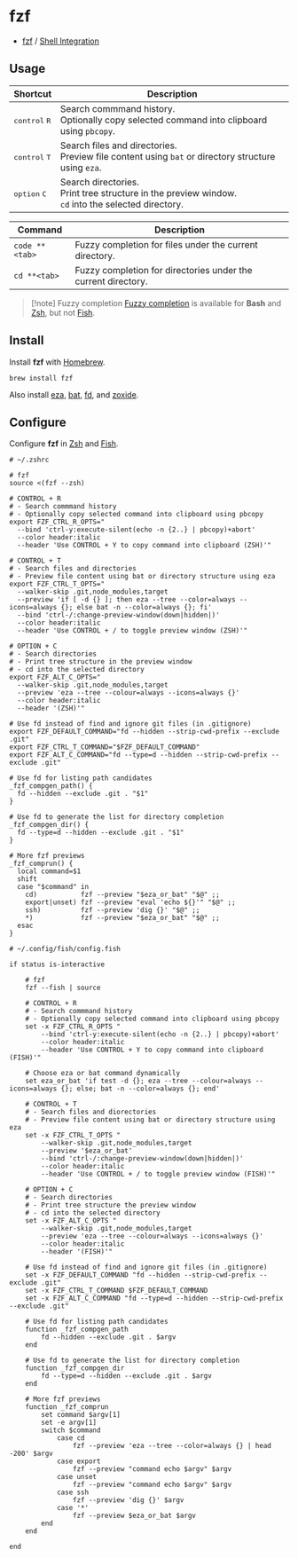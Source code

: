# fzf

- [fzf](https://junegunn.github.io/fzf/) / [Shell Integration](https://junegunn.github.io/fzf/shell-integration/)

## Usage

| Shortcut                        | Description                                                                                             |
| ------------------------------- | ------------------------------------------------------------------------------------------------------- |
| <kbd>control</kbd> <kbd>R</kbd> | Search commmand history.<br>Optionally copy selected command into clipboard using `pbcopy`.             |
| <kbd>control</kbd> <kbd>T</kbd> | Search files and directories.<br>Preview file content using `bat` or directory structure using `eza`.   |
| <kbd>option</kbd> <kbd>C</kbd>  | Search directories.<br>Print tree structure in the preview window.<br>`cd` into the selected directory. |

| Command        | Description                                                   |
| -------------- | ------------------------------------------------------------- |
| `code **<tab>` | Fuzzy completion for files under the current directory.       |
| `cd **<tab>`   | Fuzzy completion for directories under the current directory. |

> [!note] Fuzzy completion
> [Fuzzy completion](https://junegunn.github.io/fzf/shell-integration/#fuzzy-completion-for-bash-and-zsh) is available for **Bash** and [Zsh](Zsh.md), but not [Fish](Fish.md).

## Install

Install **fzf** with [Homebrew](Homebrew.md).

```shell
brew install fzf
```

Also install [eza](eza.md), [bat](bat.md), [fd](fd.md), and [zoxide](zoxide.md).
## Configure

Configure **fzf** in [Zsh](Zsh.md) and [Fish](Fish.md).

```shell
# ~/.zshrc

# fzf
source <(fzf --zsh)

# CONTROL + R
# - Search commmand history
# - Optionally copy selected command into clipboard using pbcopy
export FZF_CTRL_R_OPTS="
  --bind 'ctrl-y:execute-silent(echo -n {2..} | pbcopy)+abort'
  --color header:italic
  --header 'Use CONTROL + Y to copy command into clipboard (ZSH)'"

# CONTROL + T
# - Search files and directories
# - Preview file content using bat or directory structure using eza
export FZF_CTRL_T_OPTS="
  --walker-skip .git,node_modules,target
  --preview 'if [ -d {} ]; then eza --tree --color=always --icons=always {}; else bat -n --color=always {}; fi'
  --bind 'ctrl-/:change-preview-window(down|hidden|)'
  --color header:italic
  --header 'Use CONTROL + / to toggle preview window (ZSH)'"

# OPTION + C
# - Search directories
# - Print tree structure in the preview window
# - cd into the selected directory 
export FZF_ALT_C_OPTS="
  --walker-skip .git,node_modules,target
  --preview 'eza --tree --colour=always --icons=always {}'
  --color header:italic
  --header '(ZSH)'"

# Use fd instead of find and ignore git files (in .gitignore)
export FZF_DEFAULT_COMMAND="fd --hidden --strip-cwd-prefix --exclude .git"
export FZF_CTRL_T_COMMAND="$FZF_DEFAULT_COMMAND"
export FZF_ALT_C_COMMAND="fd --type=d --hidden --strip-cwd-prefix --exclude .git"

# Use fd for listing path candidates
_fzf_compgen_path() {
  fd --hidden --exclude .git . "$1"
}

# Use fd to generate the list for directory completion
_fzf_compgen_dir() {
  fd --type=d --hidden --exclude .git . "$1"
}

# More fzf previews
_fzf_comprun() {
  local command=$1
  shift
  case "$command" in
    cd)           fzf --preview "$eza_or_bat" "$@" ;;
    export|unset) fzf --preview "eval 'echo ${}'" "$@" ;;
    ssh)          fzf --preview 'dig {}' "$@" ;;
    *)            fzf --preview "$eza_or_bat" "$@" ;;
  esac
}
```

```shell
# ~/.config/fish/config.fish

if status is-interactive

    # fzf
    fzf --fish | source

    # CONTROL + R
    # - Search commmand history
    # - Optionally copy selected command into clipboard using pbcopy
    set -x FZF_CTRL_R_OPTS "
        --bind 'ctrl-y:execute-silent(echo -n {2..} | pbcopy)+abort'
        --color header:italic
        --header 'Use CONTROL + Y to copy command into clipboard (FISH)'"

    # Choose eza or bat command dynamically
    set eza_or_bat 'if test -d {}; eza --tree --colour=always --icons=always {}; else; bat -n --color=always {}; end'

    # CONTROL + T
    # - Search files and diorectories
    # - Preview file content using bat or directory structure using eza
    set -x FZF_CTRL_T_OPTS "
        --walker-skip .git,node_modules,target
        --preview '$eza_or_bat'
        --bind 'ctrl-/:change-preview-window(down|hidden|)'
        --color header:italic
        --header 'Use CONTROL + / to toggle preview window (FISH)'"

    # OPTION + C
    # - Search directories
    # - Print tree structure the preview window
    # - cd into the selected directory 
    set -x FZF_ALT_C_OPTS "
        --walker-skip .git,node_modules,target
        --preview 'eza --tree --colour=always --icons=always {}'
        --color header:italic
        --header '(FISH)'"

    # Use fd instead of find and ignore git files (in .gitignore)
    set -x FZF_DEFAULT_COMMAND "fd --hidden --strip-cwd-prefix --exclude .git"
    set -x FZF_CTRL_T_COMMAND $FZF_DEFAULT_COMMAND
    set -x FZF_ALT_C_COMMAND "fd --type=d --hidden --strip-cwd-prefix --exclude .git"

    # Use fd for listing path candidates
    function _fzf_compgen_path
        fd --hidden --exclude .git . $argv
    end

    # Use fd to generate the list for directory completion
    function _fzf_compgen_dir
        fd --type=d --hidden --exclude .git . $argv
    end

    # More fzf previews
    function _fzf_comprun
        set command $argv[1]
        set -e argv[1]
        switch $command
            case cd
                fzf --preview 'eza --tree --color=always {} | head -200' $argv
            case export
                fzf --preview "command echo $argv" $argv
            case unset
                fzf --preview "command echo $argv" $argv
            case ssh
                fzf --preview 'dig {}' $argv
            case '*'
                fzf --preview $eza_or_bat $argv
        end
    end

end
```
